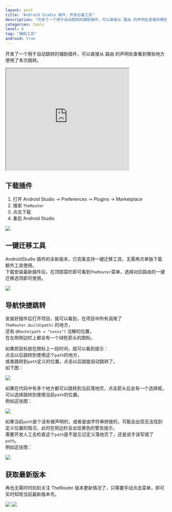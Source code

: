 ```yaml
---
layout: post
title: "Android Studio 插件，开发必备工具"
description: "开发了一个用于自动跳转的辅助插件，可以直接从 路由 的声明处查看到哪些地方使用了本次跳转。   "
categories: tools  
level: 0
tag: "辅助工具" 
android: true
---
```


开发了一个用于自动跳转的辅助插件，可以直接从 路由 的声明处查看到哪些地方使用了本次跳转。   

<iframe width="384px" height="319px" src="https://plugins.jetbrains.com/embeddable/card/20047"></iframe>

## 下载插件  

1. 打开 Android Studio -> Preferences ->  Plugins  -> Marketplace
2. 搜索 `TheRouter`
3. 点击下载
4. 重启 Android Studio

<img src="{{site.url}}/assets/img/image/TheRouterIdeaPlugin.jpg" class="blog-img">

## 一键迁移工具

AndroidStudio 插件的全新版本，已完美支持一键迁移工具，无需再次单独下载额外工具使用。    
下载安装最新插件后，在顶部菜栏即可看到`TheRouter`菜单，选择对应路由的一键迁移选项即可使用。   

<img src="{{site.url}}/assets/img/image/TheRouterIdeaPlugin11.png" class="blog-img">

## 导航快捷跳转

安装好插件后打开项目，就可以看到，在项目中所有调用了 `TheRouter.build(path)` 的地方，  
还有 `@Route(path = "xxxxx")` 注解的位置，  
在左侧侧边栏上都会有一个绿色箭头的图标。    

如果把鼠标放在图标上一段时间，就可以看到提示：  
点击以后跳转到使用这个`path`的地方，   
或者跳转到`path`定义的位置，点击以后就能自动跳转了。    
如下图：  

<img src="{{site.url}}/assets/img/image/TheRouterIdeaPlugin1.jpg" class="blog-img">

如果在代码中有多个地方都可以跳转到当前落地页，点击箭头后会有一个选择框，  
可以选择跳转到使用当前`path`的位置。   
例如这张图：   

<img src="{{site.url}}/assets/img/image/TheRouterIdeaPlugin2.jpg" class="blog-img">

如果当前`path`是个没有被声明的，或者是由字符串拼接的，可能会出现无法找到定义位置的情况，此时在侧边栏会出现黄色的警告提示，  
需要开发人工去检查这个`path`是不是忘记定义落地页了，还是说手误写错了`path`。     
例如这张图：   

<img src="{{site.url}}/assets/img/image/TheRouterIdeaPlugin3.jpg" class="blog-img">


## 获取最新版本

再也无需时时刻刻关注 TheRouter 版本更新情况了，只需要手动点击菜单，即可实时知晓当前最新版本号。   

<img src="{{site.url}}/assets/img/image/TheRouterIdeaPlugin10.png" class="blog-img">

<img src="{{site.url}}/assets/img/image/TheRouterIdeaPlugin12.png" class="blog-img">